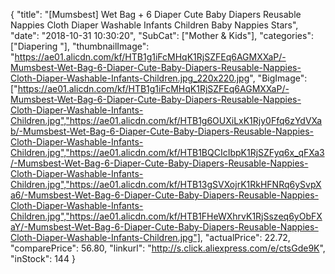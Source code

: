 {
	"title": "[Mumsbest] Wet Bag + 6 Diaper Cute Baby Diapers Reusable Nappies Cloth Diaper Washable Infants Children Baby  Nappies Stars",
	"date": "2018-10-31 10:30:20",
	"SubCat": ["Mother & Kids"],
	"categories": ["Diapering "],
	"thumbnailImage": "https://ae01.alicdn.com/kf/HTB1g1iFcMHqK1RjSZFEq6AGMXXaP/-Mumsbest-Wet-Bag-6-Diaper-Cute-Baby-Diapers-Reusable-Nappies-Cloth-Diaper-Washable-Infants-Children.jpg_220x220.jpg",
	"BigImage": ["https://ae01.alicdn.com/kf/HTB1g1iFcMHqK1RjSZFEq6AGMXXaP/-Mumsbest-Wet-Bag-6-Diaper-Cute-Baby-Diapers-Reusable-Nappies-Cloth-Diaper-Washable-Infants-Children.jpg","https://ae01.alicdn.com/kf/HTB1g6OUXiLxK1Rjy0Ffq6zYdVXab/-Mumsbest-Wet-Bag-6-Diaper-Cute-Baby-Diapers-Reusable-Nappies-Cloth-Diaper-Washable-Infants-Children.jpg","https://ae01.alicdn.com/kf/HTB1BQCIcIbpK1RjSZFyq6x_qFXa3/-Mumsbest-Wet-Bag-6-Diaper-Cute-Baby-Diapers-Reusable-Nappies-Cloth-Diaper-Washable-Infants-Children.jpg","https://ae01.alicdn.com/kf/HTB13gSVXojrK1RkHFNRq6ySvpXa6/-Mumsbest-Wet-Bag-6-Diaper-Cute-Baby-Diapers-Reusable-Nappies-Cloth-Diaper-Washable-Infants-Children.jpg","https://ae01.alicdn.com/kf/HTB1FHeWXhrvK1RjSszeq6yObFXaY/-Mumsbest-Wet-Bag-6-Diaper-Cute-Baby-Diapers-Reusable-Nappies-Cloth-Diaper-Washable-Infants-Children.jpg"],
	"actualPrice": 22.72,
	"comparePrice": 56.80,
	"linkurl": "http://s.click.aliexpress.com/e/ctsGde9K",
	"inStock": 144
}
